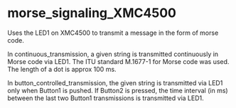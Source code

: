 # morse_signaling_XMC4500
Uses the LED1 on XMC4500 to transmit a message in the form of morse code.

In continuous_transmission, a given string is transmitted continuously in Morse code via LED1. The ITU standard M.1677-1 for Morse code was used. The length of a dot is approx 100 ms.

In button_controlled_transmission, the given string is transmitted via LED1 only when Button1 is pushed. If Button2 is pressed, the time interval (in ms) between the last two Button1 transmissions is transmitted via LED1.